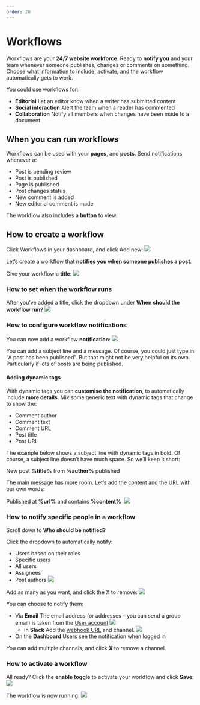```yaml
---
order: 20
---
```


# Workflows

Workflows are your **24/7 website workforce**. Ready to **notify you** and your team whenever someone publishes, changes or comments on something. Choose what information to include, activate, and the workflow automatically gets to work. 

You could use workflows for:

- **Editorial**
    Let an editor know when a writer has submitted content
- **Social interaction**
    Alert the team when a reader has commented
- **Collaboration**
    Notify all members when changes have been made to a document 

## When you can run workflows

Workflows can be used with your **pages**, and **posts**. Send notifications whenever a:

- Post is pending review
- Post is published
- Page is published
- Post changes status
- New comment is added
- New editorial comment is made

The workflow also includes a **button** to view. 

## How to create a workflow

Click Workflows in your dashboard, and click Add new:
![](../assets/workflows-image11.png)

Let’s create a workflow that **notifies you when someone publishes a post**.

Give your workflow a **title**:
![](../assets/workflows-image1.png)

### How to set when the workflow runs

After you’ve added a title, click the dropdown under **When should the workflow run?**
![](../assets/workflows-image8.png)

### How to configure workflow notifications

You can now add a workflow **notification**:
![](../assets/workflows-image6.png)

You can add a subject line and a message. Of course, you could just type in “A post has been published”. But that might not be very helpful on its own. Particularly if lots of posts are being published. 

#### Adding dynamic tags

With dynamic tags you can **customise the notification**, to automatically include **more details**. Mix some generic text with dynamic tags that change to show the:

- Comment author
- Comment text
- Comment URL
- Post title
- Post URL

The example below shows a subject line with dynamic tags in bold. Of course, a subject line doesn’t have much space. So we’ll keep it short:

New post **%title%** from **%author%** published

The main message has more room. Let’s add the content and the URL with our own words:

Published at **%url%** and contains **%content%** 
![](../assets/workflows-image5.png)

### How to notify specific people in a workflow

Scroll down to **Who should be notified?**  

Click the dropdown to automatically notify:

- Users based on their roles
- Specific users
- All users
- Assignees
- Post authors
![](../assets/workflows-image10.png)

Add as many as you want, and click the X to remove:
![](../assets/workflows-image9.png)

You can choose to notify them:

- Via **Email**
    The email address (or addresses – you can send a group email) is taken from the [User account](user-management.md)
	![](../assets/workflows-image2.png)
    - In **Slack**
    Add the [webhook URL](https://api.slack.com/messaging/webhooks) and channel.
    ![](../assets/workflows-image3.png)
- On the **Dashboard**
    Users see the notification when logged in

You can add multiple channels, and click **X** to remove a channel.

### How to activate a workflow

All ready? Click the **enable toggle** to activate your workflow and click **Save**:
![](../assets/workflows-image4.png)

The workflow is now running:
![](../assets/workflows-image7.png)
